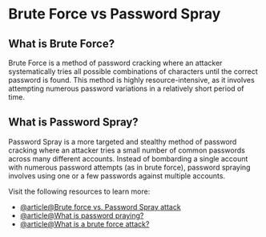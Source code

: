 # Brute Force vs Password Spray

## What is Brute Force?

Brute Force is a method of password cracking where an attacker systematically tries all possible combinations of characters until the correct password is found. This method is highly resource-intensive, as it involves attempting numerous password variations in a relatively short period of time.

## What is Password Spray?

Password Spray is a more targeted and stealthy method of password cracking where an attacker tries a small number of common passwords across many different accounts. Instead of bombarding a single account with numerous password attempts (as in brute force), password spraying involves using one or a few passwords against multiple accounts.

Visit the following resources to learn more:

- [@article@Brute force vs. Password Spray attack](https://www.inspark.nl/brute-force-vs-password-spray-attack-in-azure-sentinel/)
- [@article@What is password praying?](https://www.techtarget.com/whatis/definition/password-spraying)
- [@article@What is a brute force attack?](https://www.fortinet.com/resources/cyberglossary/brute-force-attack)
